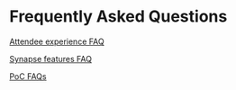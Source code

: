# Frequently Asked Questions

[Attendee experience FAQ](./attendee-experience.md)

[Synapse features FAQ](./synapse-features.md)

[PoC FAQs](./pocs.md)
